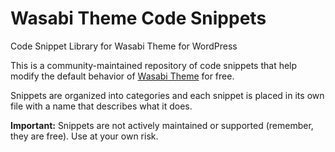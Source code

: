 # Wasabi Theme Code Snippets
Code Snippet Library for Wasabi Theme for WordPress

This is a community-maintained repository of code snippets that help modify the default behavior of [Wasabi Theme](https://wasabitheme.com/) for free.

Snippets are organized into categories and each snippet is placed in its own file with a name that describes what it does.

**Important:** Snippets are not actively maintained or supported (remember, they are free). Use at your own risk.
